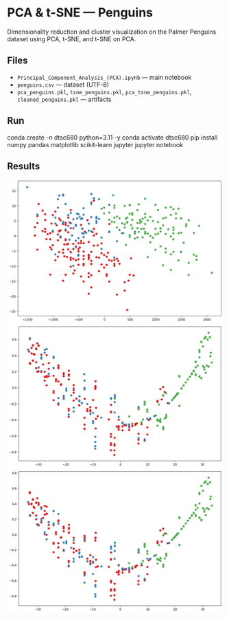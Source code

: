 # PCA & t-SNE — Penguins

Dimensionality reduction and cluster visualization on the Palmer Penguins dataset using PCA, t-SNE, and t-SNE on PCA.

## Files
- `Principal_Component_Analysis_(PCA).ipynb` — main notebook
- `penguins.csv` — dataset (UTF-8)
- `pca_penguins.pkl`, `tsne_penguins.pkl`, `pca_tsne_penguins.pkl`, `cleaned_penguins.pkl` — artifacts

## Run
conda create -n dtsc680 python=3.11 -y
conda activate dtsc680
pip install numpy pandas matplotlib scikit-learn jupyter
jupyter notebook

## Results
![PCA 2D](figures/01_pca.png)
![t-SNE 2D](figures/02_tsne.png)
![t-SNE on PCA](figures/03_tsne_on_pca.png)
